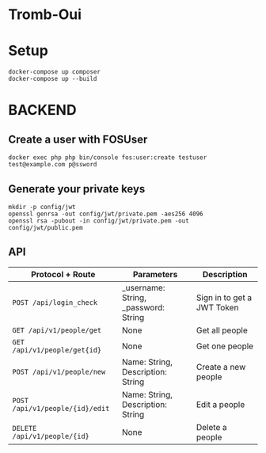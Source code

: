 # Tromb-Oui

# Setup

```
docker-compose up composer
docker-compose up --build
```
# BACKEND

## Create a user with FOSUser
```
docker exec php php bin/console fos:user:create testuser test@example.com p@ssword
```

## Generate your private keys
```
mkdir -p config/jwt
openssl genrsa -out config/jwt/private.pem -aes256 4096
openssl rsa -pubout -in config/jwt/private.pem -out config/jwt/public.pem
```


## API
|Protocol + Route                |Parameters                          |Description                         |
|----------------|-------------------------------|-----------------------------|
|`POST /api/login_check`|   _username: String, _password: String         |Sign in to get a JWT Token            |
|`GET /api/v1/people/get`|   None         |Get all people            |
|`GET /api/v1/people/get{id}`          |None|Get one people |
|`POST /api/v1/people/new`          |Name: String, Description: String            |Create a new people            |
|`POST /api/v1/people/{id}/edit`          |Name: String, Description: String  |Edit a people|
|`DELETE /api/v1/people/{id}`          |None|Delete a people|
